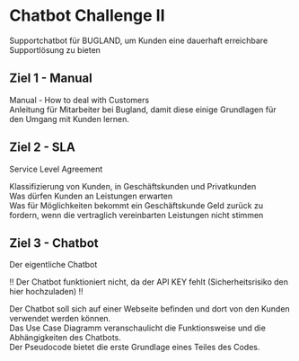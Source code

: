 # Chatbot Challenge II 

Supportchatbot für BUGLAND, um Kunden eine dauerhaft erreichbare Supportlösung zu bieten


## Ziel 1 - Manual

Manual - How to deal with Customers\
Anleitung für Mitarbeiter bei Bugland, damit diese einige Grundlagen für den Umgang mit Kunden lernen.


## Ziel 2 - SLA

Service Level Agreement 

Klassifizierung von Kunden, in Geschäftskunden und Privatkunden\
Was dürfen Kunden an Leistungen erwarten\
Was für Möglichkeiten bekommt ein Geschäftskunde Geld zurück zu fordern, wenn die vertraglich vereinbarten Leistungen  nicht stimmen


## Ziel 3 - Chatbot

Der eigentliche Chatbot

!! Der Chatbot funktioniert nicht, da der API KEY fehlt (Sicherheitsrisiko den hier hochzuladen) !!

Der Chatbot soll sich auf einer Webseite befinden und dort von den Kunden verwendet werden können.\
Das Use Case Diagramm veranschaulicht die Funktionsweise und die Abhängigkeiten des Chatbots.\
Der Pseudocode bietet die erste Grundlage eines Teiles des Codes.
